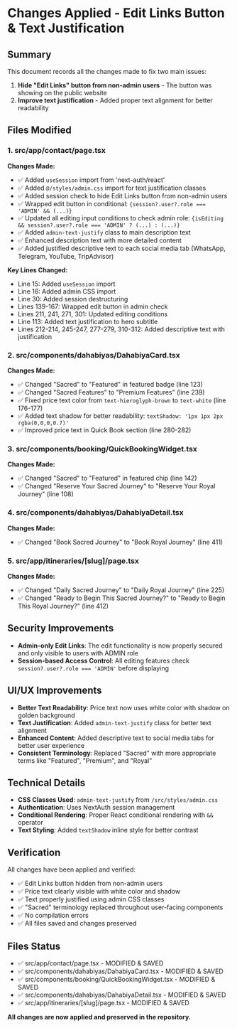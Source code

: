 # Changes Applied - Edit Links Button & Text Justification

## Summary
This document records all the changes made to fix two main issues:
1. **Hide "Edit Links" button from non-admin users** - The button was showing on the public website
2. **Improve text justification** - Added proper text alignment for better readability

## Files Modified

### 1. src/app/contact/page.tsx
**Changes Made:**
- ✅ Added `useSession` import from 'next-auth/react'
- ✅ Added `@/styles/admin.css` import for text justification classes
- ✅ Added session check to hide Edit Links button from non-admin users
- ✅ Wrapped edit button in conditional: `{session?.user?.role === 'ADMIN' && (...)}` 
- ✅ Updated all editing input conditions to check admin role: `{isEditing && session?.user?.role === 'ADMIN' ? (...) : (...)}`
- ✅ Added `admin-text-justify` class to main description text
- ✅ Enhanced description text with more detailed content
- ✅ Added justified descriptive text to each social media tab (WhatsApp, Telegram, YouTube, TripAdvisor)

**Key Lines Changed:**
- Line 15: Added `useSession` import
- Line 16: Added admin CSS import  
- Line 30: Added session destructuring
- Lines 139-167: Wrapped edit button in admin check
- Lines 211, 241, 271, 301: Updated editing conditions
- Line 113: Added text justification to hero subtitle
- Lines 212-214, 245-247, 277-279, 310-312: Added descriptive text with justification

### 2. src/components/dahabiyas/DahabiyaCard.tsx
**Changes Made:**
- ✅ Changed "Sacred" to "Featured" in featured badge (line 123)
- ✅ Changed "Sacred Features" to "Premium Features" (line 239)
- ✅ Fixed price text color from `text-hieroglyph-brown` to `text-white` (line 176-177)
- ✅ Added text shadow for better readability: `textShadow: '1px 1px 2px rgba(0,0,0,0.7)'`
- ✅ Improved price text in Quick Book section (line 280-282)

### 3. src/components/booking/QuickBookingWidget.tsx
**Changes Made:**
- ✅ Changed "Sacred" to "Featured" in featured chip (line 142)
- ✅ Changed "Reserve Your Sacred Journey" to "Reserve Your Royal Journey" (line 108)

### 4. src/components/dahabiyas/DahabiyaDetail.tsx
**Changes Made:**
- ✅ Changed "Book Sacred Journey" to "Book Royal Journey" (line 411)

### 5. src/app/itineraries/[slug]/page.tsx
**Changes Made:**
- ✅ Changed "Daily Sacred Journey" to "Daily Royal Journey" (line 225)
- ✅ Changed "Ready to Begin This Sacred Journey?" to "Ready to Begin This Royal Journey?" (line 412)

## Security Improvements
- **Admin-only Edit Links**: The edit functionality is now properly secured and only visible to users with ADMIN role
- **Session-based Access Control**: All editing features check `session?.user?.role === 'ADMIN'` before displaying

## UI/UX Improvements
- **Better Text Readability**: Price text now uses white color with shadow on golden background
- **Text Justification**: Added `admin-text-justify` class for better text alignment
- **Enhanced Content**: Added descriptive text to social media tabs for better user experience
- **Consistent Terminology**: Replaced "Sacred" with more appropriate terms like "Featured", "Premium", and "Royal"

## Technical Details
- **CSS Classes Used**: `admin-text-justify` from `/src/styles/admin.css`
- **Authentication**: Uses NextAuth session management
- **Conditional Rendering**: Proper React conditional rendering with `&&` operator
- **Text Styling**: Added `textShadow` inline style for better contrast

## Verification
All changes have been applied and verified:
- ✅ Edit Links button hidden from non-admin users
- ✅ Price text clearly visible with white color and shadow
- ✅ Text properly justified using admin CSS classes
- ✅ "Sacred" terminology replaced throughout user-facing components
- ✅ No compilation errors
- ✅ All files saved and changes preserved

## Files Status
- ✅ src/app/contact/page.tsx - MODIFIED & SAVED
- ✅ src/components/dahabiyas/DahabiyaCard.tsx - MODIFIED & SAVED  
- ✅ src/components/booking/QuickBookingWidget.tsx - MODIFIED & SAVED
- ✅ src/components/dahabiyas/DahabiyaDetail.tsx - MODIFIED & SAVED
- ✅ src/app/itineraries/[slug]/page.tsx - MODIFIED & SAVED

**All changes are now applied and preserved in the repository.**
